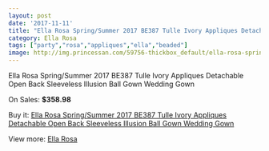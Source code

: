 ```yaml
---
layout: post
date: '2017-11-11'
title: "Ella Rosa Spring/Summer 2017 BE387 Tulle Ivory Appliques Detachable Open Back Sleeveless Illusion Ball Gown Wedding Gown"
category: Ella Rosa
tags: ["party","rosa","appliques","ella","beaded"]
image: http://img.princessan.com/59756-thickbox_default/ella-rosa-spring-summer-2017-be387-tulle-ivory-appliques-detachable-open-back-sleeveless-illusion-ball-gown-wedding-gown.jpg
---
```

Ella Rosa Spring/Summer 2017 BE387 Tulle Ivory Appliques Detachable Open Back Sleeveless Illusion Ball Gown Wedding Gown

On Sales: **$358.98**
<a href="https://www.princessan.com/en/ella-rosa/26381-ella-rosa-spring-summer-2017-be387-tulle-ivory-appliques-detachable-open-back-sleeveless-illusion-ball-gown-wedding-gown.html"><amp-img layout="responsive" width="600" height="600" src="//img.princessan.com/59756-thickbox_default/ella-rosa-spring-summer-2017-be387-tulle-ivory-appliques-detachable-open-back-sleeveless-illusion-ball-gown-wedding-gown.jpg" alt="Ella Rosa Spring/Summer 2017 BE387 Tulle Ivory Appliques Detachable Open Back Sleeveless Illusion Ball Gown Wedding Gown 0" /></a>
<a href="https://www.princessan.com/en/ella-rosa/26381-ella-rosa-spring-summer-2017-be387-tulle-ivory-appliques-detachable-open-back-sleeveless-illusion-ball-gown-wedding-gown.html"><amp-img layout="responsive" width="600" height="600" src="//img.princessan.com/59761-thickbox_default/ella-rosa-spring-summer-2017-be387-tulle-ivory-appliques-detachable-open-back-sleeveless-illusion-ball-gown-wedding-gown.jpg" alt="Ella Rosa Spring/Summer 2017 BE387 Tulle Ivory Appliques Detachable Open Back Sleeveless Illusion Ball Gown Wedding Gown 1" /></a>
<a href="https://www.princessan.com/en/ella-rosa/26381-ella-rosa-spring-summer-2017-be387-tulle-ivory-appliques-detachable-open-back-sleeveless-illusion-ball-gown-wedding-gown.html"><amp-img layout="responsive" width="600" height="600" src="//img.princessan.com/59760-thickbox_default/ella-rosa-spring-summer-2017-be387-tulle-ivory-appliques-detachable-open-back-sleeveless-illusion-ball-gown-wedding-gown.jpg" alt="Ella Rosa Spring/Summer 2017 BE387 Tulle Ivory Appliques Detachable Open Back Sleeveless Illusion Ball Gown Wedding Gown 2" /></a>
<a href="https://www.princessan.com/en/ella-rosa/26381-ella-rosa-spring-summer-2017-be387-tulle-ivory-appliques-detachable-open-back-sleeveless-illusion-ball-gown-wedding-gown.html"><amp-img layout="responsive" width="600" height="600" src="//img.princessan.com/59759-thickbox_default/ella-rosa-spring-summer-2017-be387-tulle-ivory-appliques-detachable-open-back-sleeveless-illusion-ball-gown-wedding-gown.jpg" alt="Ella Rosa Spring/Summer 2017 BE387 Tulle Ivory Appliques Detachable Open Back Sleeveless Illusion Ball Gown Wedding Gown 3" /></a>
<a href="https://www.princessan.com/en/ella-rosa/26381-ella-rosa-spring-summer-2017-be387-tulle-ivory-appliques-detachable-open-back-sleeveless-illusion-ball-gown-wedding-gown.html"><amp-img layout="responsive" width="600" height="600" src="//img.princessan.com/59758-thickbox_default/ella-rosa-spring-summer-2017-be387-tulle-ivory-appliques-detachable-open-back-sleeveless-illusion-ball-gown-wedding-gown.jpg" alt="Ella Rosa Spring/Summer 2017 BE387 Tulle Ivory Appliques Detachable Open Back Sleeveless Illusion Ball Gown Wedding Gown 4" /></a>
<a href="https://www.princessan.com/en/ella-rosa/26381-ella-rosa-spring-summer-2017-be387-tulle-ivory-appliques-detachable-open-back-sleeveless-illusion-ball-gown-wedding-gown.html"><amp-img layout="responsive" width="600" height="600" src="//img.princessan.com/59757-thickbox_default/ella-rosa-spring-summer-2017-be387-tulle-ivory-appliques-detachable-open-back-sleeveless-illusion-ball-gown-wedding-gown.jpg" alt="Ella Rosa Spring/Summer 2017 BE387 Tulle Ivory Appliques Detachable Open Back Sleeveless Illusion Ball Gown Wedding Gown 5" /></a>

Buy it: [Ella Rosa Spring/Summer 2017 BE387 Tulle Ivory Appliques Detachable Open Back Sleeveless Illusion Ball Gown Wedding Gown](https://www.princessan.com/en/ella-rosa/26381-ella-rosa-spring-summer-2017-be387-tulle-ivory-appliques-detachable-open-back-sleeveless-illusion-ball-gown-wedding-gown.html "Ella Rosa Spring/Summer 2017 BE387 Tulle Ivory Appliques Detachable Open Back Sleeveless Illusion Ball Gown Wedding Gown")

View more: [Ella Rosa](https://www.princessan.com/en/244-ella-rosa "Ella Rosa")